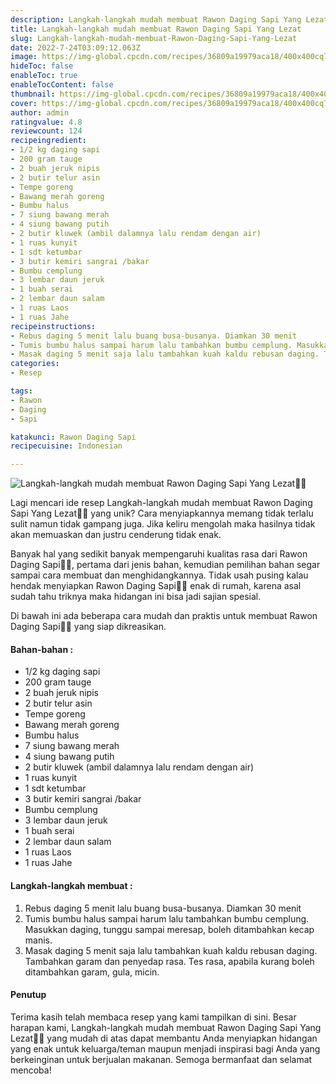 ```yaml
---
description: Langkah-langkah mudah membuat Rawon Daging Sapi Yang Lezat"
title: Langkah-langkah mudah membuat Rawon Daging Sapi Yang Lezat
slug: Langkah-langkah-mudah-membuat-Rawon-Daging-Sapi-Yang-Lezat
date: 2022-7-24T03:09:12.063Z
image: https://img-global.cpcdn.com/recipes/36809a19979aca18/400x400cq70/photo.jpg
hideToc: false
enableToc: true
enableTocContent: false
thumbnail: https://img-global.cpcdn.com/recipes/36809a19979aca18/400x400cq70/photo.jpg
cover: https://img-global.cpcdn.com/recipes/36809a19979aca18/400x400cq70/photo.jpg
author: admin
ratingvalue: 4.8
reviewcount: 124
recipeingredient:
- 1/2 kg daging sapi
- 200 gram tauge
- 2 buah jeruk nipis
- 2 butir telur asin
- Tempe goreng
- Bawang merah goreng
- Bumbu halus
- 7 siung bawang merah
- 4 siung bawang putih
- 2 butir kluwek (ambil dalamnya lalu rendam dengan air)
- 1 ruas kunyit
- 1 sdt ketumbar
- 3 butir kemiri sangrai /bakar
- Bumbu cemplung
- 3 lembar daun jeruk
- 1 buah serai
- 2 lembar daun salam
- 1 ruas Laos
- 1 ruas Jahe
recipeinstructions:
- Rebus daging 5 menit lalu buang busa-busanya. Diamkan 30 menit
- Tumis bumbu halus sampai harum lalu tambahkan bumbu cemplung. Masukkan daging, tunggu sampai meresap, boleh ditambahkan kecap manis.
- Masak daging 5 menit saja lalu tambahkan kuah kaldu rebusan daging. Tambahkan garam dan penyedap rasa. Tes rasa, apabila kurang boleh ditambahkan garam, gula, micin.
categories:
- Resep

tags:
- Rawon
- Daging
- Sapi

katakunci: Rawon Daging Sapi
recipecuisine: Indonesian

---
```


![Langkah-langkah mudah membuat Rawon Daging Sapi Yang Lezat👩‍🍳](https://img-global.cpcdn.com/recipes/36809a19979aca18/400x400cq70/photo.jpg)

Lagi mencari ide resep Langkah-langkah mudah membuat Rawon Daging Sapi Yang Lezat👩‍🍳 yang unik? Cara menyiapkannya memang tidak terlalu sulit namun tidak gampang juga. Jika keliru mengolah maka hasilnya tidak akan memuaskan dan justru cenderung tidak enak.

Banyak hal yang sedikit banyak mempengaruhi kualitas rasa dari Rawon Daging Sapi👩‍🍳, pertama dari jenis bahan, kemudian pemilihan bahan segar sampai cara membuat dan menghidangkannya. Tidak usah pusing kalau hendak menyiapkan Rawon Daging Sapi👩‍🍳 enak di rumah, karena asal sudah tahu triknya maka hidangan ini bisa jadi sajian spesial.

Di bawah ini ada beberapa cara mudah dan praktis untuk membuat Rawon Daging Sapi👩‍🍳 yang siap dikreasikan.

<!--inarticleads1-->

#### Bahan-bahan :

- 1/2 kg daging sapi
- 200 gram tauge
- 2 buah jeruk nipis
- 2 butir telur asin
- Tempe goreng
- Bawang merah goreng
- Bumbu halus
- 7 siung bawang merah
- 4 siung bawang putih
- 2 butir kluwek (ambil dalamnya lalu rendam dengan air)
- 1 ruas kunyit
- 1 sdt ketumbar
- 3 butir kemiri sangrai /bakar
- Bumbu cemplung
- 3 lembar daun jeruk
- 1 buah serai
- 2 lembar daun salam
- 1 ruas Laos
- 1 ruas Jahe

<!--inarticleads2-->

#### Langkah-langkah membuat :

1. Rebus daging 5 menit lalu buang busa-busanya. Diamkan 30 menit
1. Tumis bumbu halus sampai harum lalu tambahkan bumbu cemplung. Masukkan daging, tunggu sampai meresap, boleh ditambahkan kecap manis.
1. Masak daging 5 menit saja lalu tambahkan kuah kaldu rebusan daging. Tambahkan garam dan penyedap rasa. Tes rasa, apabila kurang boleh ditambahkan garam, gula, micin.

#### Penutup

Terima kasih telah membaca resep yang kami tampilkan di sini. Besar harapan kami, Langkah-langkah mudah membuat Rawon Daging Sapi Yang Lezat👩‍🍳 yang mudah di atas dapat membantu Anda menyiapkan hidangan yang enak untuk keluarga/teman maupun menjadi inspirasi bagi Anda yang berkeinginan untuk berjualan makanan. Semoga bermanfaat dan selamat mencoba!